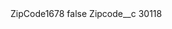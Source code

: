 <?xml version="1.0" encoding="UTF-8"?>
<CustomMetadata xmlns="http://soap.sforce.com/2006/04/metadata" xmlns:xsi="http://www.w3.org/2001/XMLSchema-instance" xmlns:xsd="http://www.w3.org/2001/XMLSchema">
    <label>ZipCode1678</label>
    <protected>false</protected>
    <values>
        <field>Zipcode__c</field>
        <value xsi:type="xsd:string">30118</value>
    </values>
</CustomMetadata>

